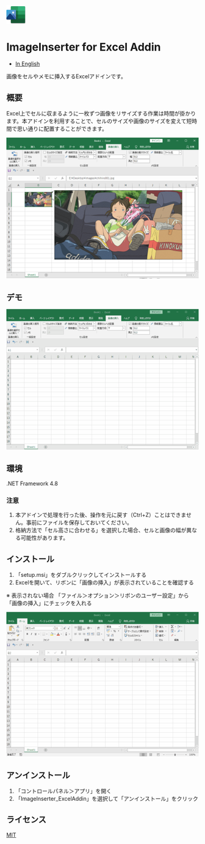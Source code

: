<div align="left">
<img src="./images/icon.png" alt="icon" title="icon" width="10%">
<h1>ImageInserter for Excel Addin</h1>
</div>

- [In English](../README.md)

画像をセルやメモに挿入するExcelアドインです。

## 概要
Excel上でセルに収まるように一枚ずつ画像をリサイズする作業は時間が掛かります。本アドインを利用することで、セルのサイズや画像のサイズを変えて短時間で思い通りに配置することができます。

<div align="center">
<img src="../images/demo_description_JP.png" alt="属性" title="demo_description_JP">
</div>

## デモ

<div align="center">
<img src="../images/demo_insert_JP.gif" alt="属性" title="demo_insert_JP">
</div>

## 環境

.NET Framework 4.8

### 注意

1. 本アドインで処理を行った後、操作を元に戻す（Ctrl+Z）ことはできません。事前にファイルを保存しておいてください。
1. 格納方法で「セル高さに合わせる」を選択した場合、セルと画像の幅が異なる可能性があります。

## インストール

1. 「setup.msi」をダブルクリックしてインストールする
1. Excelを開いて、リボンに「画像の挿入」が表示されていることを確認する

※ 表示されない場合
「ファイル＞オプション＞リボンのユーザー設定」から「画像の挿入」にチェックを入れる

<div align="center">
<img src="../images/demo_install_JP.gif" alt="属性" title="demo_install_JP">
</div>

## アンインストール

1. 「コントロールパネル＞アプリ」を開く
1. 「ImageInserter_ExcelAddin」を選択して「アンインストール」をクリック

## ライセンス

[MIT](../LICENSE)
